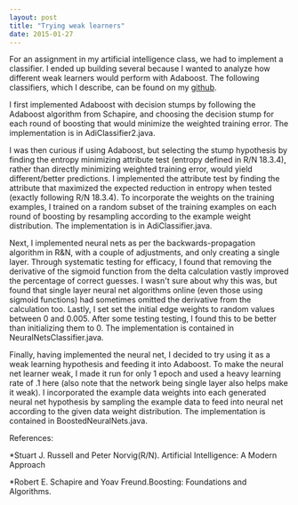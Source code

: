 ```yaml
---
layout: post
title: "Trying weak learners"
date: 2015-01-27
---
```


For an assignment in my artificial intelligence class, we had to implement a classifier. I ended up building several because I wanted to analyze how different weak learners would perform with Adaboost.
The following classifiers, which I describe, can be found on my [github](https://github.com/advaitchauhan/weak-learners). 

I first implemented Adaboost with decision stumps by following the Adaboost algorithm from Schapire, and choosing the decision stump for each round of boosting that would minimize the weighted training error. The implementation is in AdiClassifier2.java.

I was then curious if using Adaboost, but selecting the stump hypothesis by finding the entropy minimizing attribute test (entropy defined in R/N 18.3.4), rather than directly minimizing weighted training error, would yield different/better predictions. I implemented the attribute test by finding the attribute that maximized the expected reduction in entropy when tested (exactly following R/N 18.3.4). To incorporate the weights on the training examples, I trained on a random subset of the training examples on each round of boosting by resampling according to the example weight distribution. The implementation is in AdiClassifier.java.

Next, I implemented neural nets as per the backwards-propagation algorithm in R&N, with a couple of adjustments, and only creating a single layer. Through systematic testing for efficacy, I found that removing the derivative of the sigmoid function from the delta calculation vastly improved the percentage of correct guesses. I wasn't sure about why this was, but found that single layer neural net algorithms online (even those using sigmoid functions) had sometimes omitted the derivative from the calculation too. Lastly, I set set the initial edge weights to random values between 0 and 0.005. After some testing testing, I found this to be better than initializing them to 0. The implementation is contained in NeuralNetsClassifier.java.

Finally, having implemented the neural net, I decided to try using it as a weak learning hypothesis and  feeding it into Adaboost. To make the neural net learner weak, I made it run for only 1 epoch and used a heavy learning rate of .1 here (also note that the network being single layer also helps make it weak). I incorporated the example data weights into each generated neural net hypothesis by sampling the example data to feed into neural net according to the given data weight distribution. The implementation is contained in BoostedNeuralNets.java.

References:

*Stuart J. Russell and Peter Norvig(R/N). Artificial Intelligence: A Modern Approach

*Robert E. Schapire and Yoav Freund.Boosting: Foundations and Algorithms.

